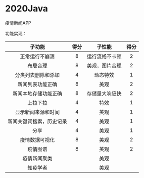 # 2020Java

疫情新闻APP

功能实现：

子功能|得分|子性能|得分
:---:|:---:|:---:|:---:
正常运行不崩溃|8|运行流畅不卡顿|2
布局合理|8|美观，图片合理|2
分类列表删除和添加|4|动态特效|1
新闻列表功能正确|8|美观|2
新闻本地存储功能正确|8|存储量大响应快|2
上拉下拉|4|特效|1
显示新闻来源和时间|4|美观|1
新闻关键词搜索，历史记录|4|美观|1
分享|4|美观|1
疫情数据可视化|8|美观|2
疫情图谱|8|美观|2
疫情新闻聚类||美观|
知疫学者||美观|
